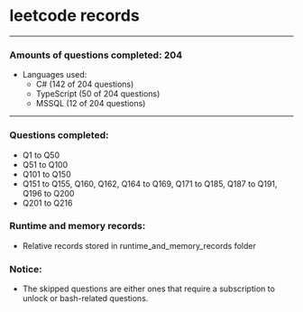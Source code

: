 # leetcode records
-----
### Amounts of questions completed: 204
- Languages used:
  - C# (142 of 204 questions)
  - TypeScript (50 of 204 questions)
  - MSSQL (12 of 204 questions)
-----
### Questions completed:
- Q1 to Q50
- Q51 to Q100
- Q101 to Q150
- Q151 to Q155, Q160, Q162, Q164 to Q169, Q171 to Q185, Q187 to Q191, Q196 to Q200
- Q201 to Q216
### Runtime and memory records:
- Relative records stored in runtime_and_memory_records folder
### Notice:
- The skipped questions are either ones that require a subscription to unlock or bash-related questions.